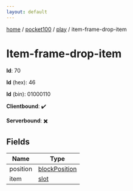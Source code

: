 ```yaml
---
layout: default
---
```


[home](/)  /  [pocket100](/protocol/pocket100)  /  [play](/protocol/pocket100/play)  /  item-frame-drop-item

# Item-frame-drop-item

**Id**: 70

**Id** (hex): 46

**Id** (bin): 01000110

**Clientbound**: ✔️

**Serverbound**: ✖️

## Fields

Name | Type
---|---
position | [blockPosition](/protocol/pocket100/types/block-position)
item | [slot](/protocol/pocket100/types/slot)

